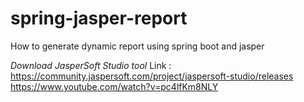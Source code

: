 # spring-jasper-report
How to generate dynamic report using spring boot and jasper

*Download JasperSoft Studio tool*
Link : https://community.jaspersoft.com/project/jaspersoft-studio/releases
https://www.youtube.com/watch?v=pc4lfKm8NLY
